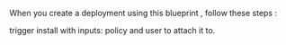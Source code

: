 When you create a deployment using this blueprint , follow these steps :

trigger install with inputs: policy and user to attach it to.
